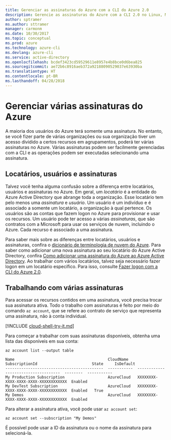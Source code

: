 ```yaml
---
title: Gerenciar as assinaturas do Azure com a CLI do Azure 2.0
description: Gerencie as assinaturas do Azure com a CLI 2.0 no Linux, Mac ou Windows.
author: sptramer
ms.author: sttramer
manager: carmonm
ms.date: 10/30/2017
ms.topic: conceptual
ms.prod: azure
ms.technology: azure-cli
ms.devlang: azure-cli
ms.service: active-directory
ms.openlocfilehash: bcdef3423cd59529611e8957e4b8bce0d6bea825
ms.sourcegitcommit: ae72b6c8916aeb372a92188090529037e63930ba
ms.translationtype: HT
ms.contentlocale: pt-BR
ms.lasthandoff: 04/28/2018
---
```

# <a name="manage-multiple-azure-subscriptions"></a>Gerenciar várias assinaturas do Azure

A maioria dos usuários do Azure terá somente uma assinatura. No entanto, se você fizer parte de várias organizações ou sua organização tiver um acesso dividido a certos recursos em agrupamentos, poderá ter várias assinaturas no Azure. Várias assinaturas podem ser facilmente gerenciadas com a CLI e as operações podem ser executadas selecionando uma assinatura.

## <a name="tenants-users-and-subscriptions"></a>Locatários, usuários e assinaturas

Talvez você tenha alguma confusão sobre a diferença entre locatários, usuários e assinaturas no Azure. Em geral, um _locatário_ é a entidade do Azure Active Directory que abrange toda a organização. Esse locatário tem pelo menos uma _assinatura_ e _usuário_. Um usuário é um indivíduo e é associado a somente um locatário, a organização à qual pertence. Os usuários são as contas que fazem logon no Azure para provisionar e usar os recursos. Um usuário pode ter acesso a várias _assinaturas_, que são contratos com a Microsoft para usar os serviços de nuvem, incluindo o Azure. Cada recurso é associado a uma assinatura.

Para saber mais sobre as diferenças entre locatários, usuários e assinaturas, confira o [dicionário de terminologia de nuvem do Azure](/azure/azure-glossary-cloud-terminology).
Para saber como adicionar uma nova assinatura ao seu locatário do Azure Active Directory, confira [Como adicionar uma assinatura do Azure ao Azure Active Directory](/azure/active-directory/active-directory-how-subscriptions-associated-directory).
Ao trabalhar com vários locatários, talvez seja necessário fazer logon em um locatário específico. Para isso, consulte [Fazer logon com a CLI do Azure 2.0](/cli/azure/authenticate-azure-cli).

## <a name="working-with-multiple-subscriptions"></a>Trabalhando com várias assinaturas

Para acessar os recursos contidos em uma assinatura, você precisa trocar sua assinatura ativa. Todo o trabalho com assinaturas é feito por meio do comando `az account`, que se refere ao contrato de serviço que representa uma assinatura, não à conta individual.

[!INCLUDE [cloud-shell-try-it.md](includes/cloud-shell-try-it.md)]

Para começar a trabalhar com suas assinaturas disponíveis, obtenha uma lista das disponíveis em sua conta:

```azurecli-interactive
az account list --output table
```

```Output
Name                                         CloudName    SubscriptionId                        State     IsDefault
-------------------------------------------  -----------  ------------------------------------  --------  -----------
My Production Subscription                   AzureCloud   XXXXXXXX-XXXX-XXXX-XXXX-XXXXXXXXXXXX  Enabled
My DevTest Subscription                      AzureCloud   XXXXXXXX-XXXX-XXXX-XXXX-XXXXXXXXXXXX  Enabled   True
My Demos                                     AzureCloud   XXXXXXXX-XXXX-XXXX-XXXX-XXXXXXXXXXXX  Enabled
```

Para alterar a assinatura ativa, você pode usar `az account set`:

```azurecli-interactive
az account set --subscription "My Demos"
```

É possível pode usar a ID da assinatura ou o nome da assinatura para selecioná-la.
